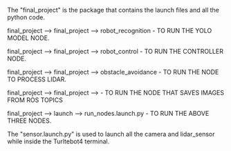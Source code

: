 The "final_project" is the package that contains the launch files and all the python code.

 final_project --> final_project --> robot_recognition    - TO RUN THE YOLO MODEL NODE.
 
 final_project --> final_project --> robot_control        - TO RUN THE CONTROLLER NODE.
 
 final_project --> final_project --> obstacle_avoidance   - TO RUN THE NODE TO PROCESS LIDAR.
 
 final_project --> final_project -->                      - TO RUN THE NODE THAT SAVES IMAGES FROM ROS TOPICS
 
 final_project --> launch -->  run_nodes.launch.py        - TO RUN THE ABOVE THREE NODES.
 
    
 




The "sensor.launch.py" is used to launch all the camera and lidar_sensor while inside the Turltebot4 terminal. 
